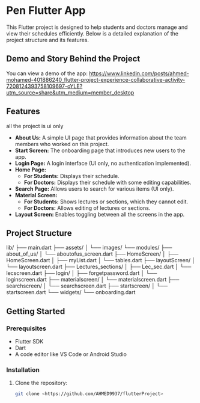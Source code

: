 # Pen Flutter App  

This Flutter project is designed to help students and doctors manage and view their schedules efficiently. Below is a detailed explanation of the project structure and its features. 
## Demo and  Story Behind the Project

You can view a demo of the app:  https://www.linkedin.com/posts/ahmed-mohamed-401886240_flutter-project-experience-collaborative-activity-7208124393758109697-oYLE?utm_source=share&utm_medium=member_desktop


## Features
all the project is ui only
- **About Us:** A simple UI page that provides information about the team members who worked on this project.
- **Start Screen:** The onboarding page that introduces new users to the app.
- **Login Page:** A login interface (UI only, no authentication implemented).
- **Home Page:** 
  - **For Students:** Displays their schedule.
  - **For Doctors:** Displays their schedule with some editing capabilities.
- **Search Page:** Allows users to search for various items (UI only).
- **Material Screen:** 
  - **For Students:** Shows lectures or sections, which they cannot edit.
  - **For Doctors:** Allows editing of lectures or sections.
- **Layout Screen:** Enables toggling between all the screens in the app.

## Project Structure

lib/
    ├── main.dart
    ├── assets/
    │   └── images/
    └── modules/
        ├── about_of_us/
        │   └── aboutofus_screen.dart
        ├── HomeScreen/
        │   ├── HomeScreen.dart
        │   ├── myList.dart
        │   └── tables.dart
        ├── layoutScreen/
        │   └── layoutscreen.dart
        ├── Lectures_sections/
        │   ├── Lec_sec.dart
        │   └── lecscreen.dart
        ├── login/
        │   ├── forgetpassword.dart
        │   └── loginscreen.dart
        ├── materialscreen/
        │   └── materialscreen.dart
        ├── searchscreen/
        │   └── searchscreen.dart
        ├── startscreen/
        │   └── startscreen.dart
        └── widgets/
            └── onboarding.dart

## Getting Started

### Prerequisites

- Flutter SDK
- Dart
- A code editor like VS Code or Android Studio

### Installation

1. Clone the repository:
   ```sh
   git clone <https://github.com/AHMED9937/flutterProject>
